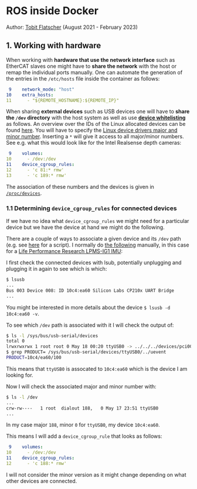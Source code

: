 # ROS inside Docker

Author: [Tobit Flatscher](https://github.com/2b-t) (August 2021 - February 2023)



## 1. Working with hardware

When working with **hardware that use the network interface** such as EtherCAT slaves one might have to **share the network** with the host or remap the individual ports manually. One can automate the generation of the entries in the `/etc/hosts` file inside the container as follows:

```yaml
 9    network_mode: "host"
10    extra_hosts:
11      - "${REMOTE_HOSTNAME}:${REMOTE_IP}"
```

When sharing **external devices** such as USB devices one will have to **share the `/dev` directory** with the host system as well as use [**device whitelisting**](https://access.redhat.com/documentation/en-us/red_hat_enterprise_linux/6/html/resource_management_guide/sec-devices) as follows. An overview over the IDs of the Linux allocated devices can be found [here](https://www.kernel.org/doc/html/v4.15/admin-guide/devices.html). You will have to specify the [Linux device drivers major and minor number](https://www.oreilly.com/library/view/linux-device-drivers/0596000081/ch03s02.html). Inserting a `*` will give it access to all major/minor numbers. See e.g. what this would look like for the Intel Realsense depth cameras:

```yaml
 9    volumes:
10      - /dev:/dev
11    device_cgroup_rules:
12      - 'c 81:* rmw'
13      - 'c 189:* rmw'
```

The association of these numbers and the devices is given in [`/proc/devices`](https://unix.stackexchange.com/questions/198950/how-to-get-a-list-of-major-number-driver-associations).

### 1.1 Determining `device_cgroup_rules` for connected devices

If we have no idea what `device_cgroup_rules` we might need for a particular device but we have the device at hand we might do the following.

There are a couple of ways to associate a given device and its `/dev` path (e.g. see [here](https://unix.stackexchange.com/a/144735) for a script). I normally do [the following](https://unix.stackexchange.com/questions/81754/how-to-match-a-ttyusbx-device-to-a-usb-serial-device) manually, in this case for a [Life Performance Research LPMS-IG1 IMU](https://www.lp-research.com/9-axis-imu-with-gps-receiver-series/):

I first check the connected devices with lsub, potentially unplugging and plugging it in again to see which is which:

```bash
$ lsusb
...
Bus 003 Device 008: ID 10c4:ea60 Silicon Labs CP210x UART Bridge
...
```

You might be interested in more details about the device `$ lsusb -d 10c4:ea60 -v`.

To see which `/dev` path is associated with it I will check the output of:

```bash
$ ls -l /sys/bus/usb-serial/devices
total 0
lrwxrwxrwx 1 root root 0 May 18 00:20 ttyUSB0 -> ../../../devices/pci0000:00/0000:00:14.0/usb3/3-5/3-5.4/3-5.4:1.0/ttyUSB0
$ grep PRODUCT= /sys/bus/usb-serial/devices/ttyUSB0/../uevent
PRODUCT=10c4/ea60/100
```

This means that `ttyUSB0` is assocated to `10c4:ea60` which is the device I am looking for.

Now I will check the associated major and minor number with:

```bash
$ ls -l /dev
...
crw-rw----   1 root  dialout 188,   0 May 17 23:51 ttyUSB0
...
```

In my case major `188`, minor `0` for `ttyUSB0`, my device `10c4:ea60`.

This means I will add a `device_cgroup_rule` that looks as follows:

```yaml
 9    volumes:
10      - /dev:/dev
11    device_cgroup_rules:
12      - 'c 188:* rmw'
```

I will not consider the minor version as it might change depending on what other devices are connected.

